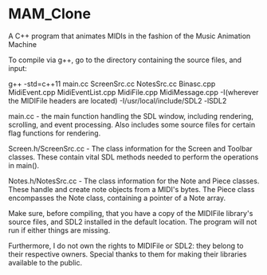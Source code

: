 # MAM_Clone
A C++ program that animates MIDIs in the fashion of the Music Animation Machine

To compile via g++, go to the directory containing the source files, and input:

g++ -std=c++11 main.cc ScreenSrc.cc NotesSrc.cc Binasc.cpp MidiEvent.cpp MidiEventList.cpp MidiFile.cpp MidiMessage.cpp -I(wherever the MIDIFile headers are located) -I/usr/local/include/SDL2 -lSDL2

main.cc               - the main function handling the SDL window, including rendering, scrolling, and event processing. Also includes 
                        some source files for certain flag functions for rendering.

Screen.h/ScreenSrc.cc - The class information for the Screen and Toolbar classes. These contain vital SDL methods needed to perform the
                        operations in main().

Notes.h/NotesSrc.cc   - The class information for the Note and Piece classes. These handle and create note objects from a MIDI's bytes.
                        The Piece class encompasses the Note class, containing a pointer of a Note array.
                        
Make sure, before compiling, that you have a copy of the MIDIFile library's source files, and SDL2 installed in the default location. The program will not run if either things are missing.

Furthermore, I do not own the rights to MIDIFile or SDL2: they belong to their respective owners. Special thanks to them for making their libraries available to the public.
